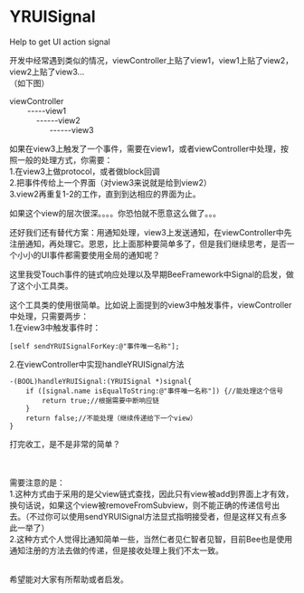 YRUISignal
==========

Help to get UI action signal


开发中经常遇到类似的情况，viewController上贴了view1，view1上贴了view2，view2上贴了view3...  
（如下图）

viewController  
&nbsp;&nbsp;&nbsp;&nbsp;&nbsp;&nbsp;&nbsp;&nbsp;-----view1  
&nbsp;&nbsp;&nbsp;&nbsp;&nbsp;&nbsp;&nbsp;&nbsp;&nbsp;&nbsp;&nbsp;&nbsp;------view2  
&nbsp;&nbsp;&nbsp;&nbsp;&nbsp;&nbsp;&nbsp;&nbsp;&nbsp;&nbsp;&nbsp;&nbsp;&nbsp;&nbsp;&nbsp;&nbsp;&nbsp;&nbsp;------view3  

如果在view3上触发了一个事件，需要在view1，或者viewController中处理，按照一般的处理方式，你需要：  
1.在view3上做protocol，或者做block回调  
2.把事件传给上一个界面（对view3来说就是给到view2）  
3.view2再重复1-2的工作，直到到达相应的界面为止。  

如果这个view的层次很深。。。。你恐怕就不愿意这么做了。。。


还好我们还有替代方案：用通知处理，view3上发送通知，在viewController中先注册通知，再处理它。恩恩，比上面那种要简单多了，但是我们继续思考，是否一个小小的UI事件都需要使用全局的通知呢？  

这里我受Touch事件的链式响应处理以及早期BeeFramework中Signal的启发，做了这个小工具类。

这个工具类的使用很简单。比如说上面提到的view3中触发事件，viewController中处理，只需要两步：  
1.在view3中触发事件时：  

    [self sendYRUISignalForKey:@"事件唯一名称"];
    
2.在viewController中实现handleYRUISignal方法

    -(BOOL)handleYRUISignal:(YRUISignal *)signal{
    	if ([signal.name isEqualToString:@"事件唯一名称"]) {//能处理这个信号
        	return true;//根据需要中断响应链
    	}
    	return false;//不能处理（继续传递给下一个view）
	}
打完收工，是不是非常的简单？  
  
<br><br>
需要注意的是：  
1.这种方式由于采用的是父view链式查找，因此只有view被add到界面上才有效，换句话说，如果这个view被removeFromSubview，则不能正确的传递信号出去。（不过你可以使用sendYRUISignal方法显式指明接受者，但是这样又有点多此一举了）  
2.这种方式个人觉得比通知简单一些，当然仁者见仁智者见智，目前Bee也是使用通知注册的方法去做的传递，但是接收处理上我们不太一致。  
<br>		

希望能对大家有所帮助或者启发。